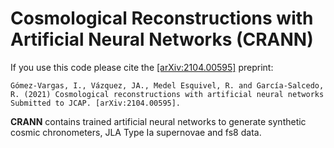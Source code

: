 # Cosmological Reconstructions with Artificial Neural Networks (CRANN)

If you use this code please cite the [[arXiv:2104.00595]](https://arxiv.org/abs/2104.00595)  preprint:

	Gómez-Vargas, I., Vázquez, JA., Medel Esquivel, R. and García-Salcedo, R. (2021) Cosmological reconstructions with artificial neural networks Submitted to JCAP. [arXiv:2104.00595].

**CRANN** contains trained artificial neural networks to generate synthetic cosmic chronometers, JLA Type Ia supernovae and fs8 data.



